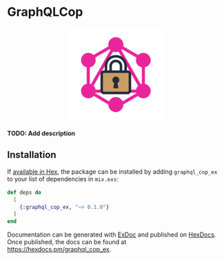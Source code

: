 # GraphQLCop

<p align="center">
  <img src="./graphql_cop_ex_logo.png" alt="GraphQLCop EX Logo" width="220" />
</p>

**TODO: Add description**

## Installation

If [available in Hex](https://hex.pm/docs/publish), the package can be installed
by adding `graphql_cop_ex` to your list of dependencies in `mix.exs`:

```elixir
def deps do
  [
    {:graphql_cop_ex, "~> 0.1.0"}
  ]
end
```

Documentation can be generated with [ExDoc](https://github.com/elixir-lang/ex_doc)
and published on [HexDocs](https://hexdocs.pm). Once published, the docs can
be found at <https://hexdocs.pm/graphql_cop_ex>.

